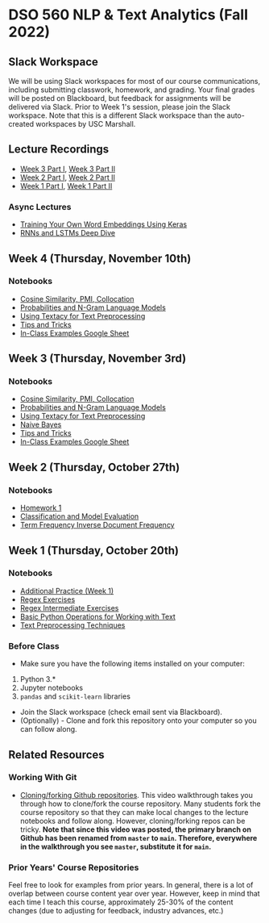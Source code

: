 # DSO 560 NLP & Text Analytics (Fall 2022)

## Slack Workspace
We will be using Slack workspaces for most of our course communications, including submitting classwork, homework, and grading. Your final grades will be posted on Blackboard, but feedback for assignments will be delivered via Slack. Prior to Week 1's session, please join the Slack workspace. 
Note that this is a different Slack workspace than the auto-created workspaces by USC Marshall.

## Lecture Recordings
* [Week 3 Part I](https://usc.zoom.us/rec/share/u0NN7xtZXHa8-paLNa-B_hZhcxsN8GZ-yd5kVWo_JQKbm_xebqneWzsm1ahHzdoB.zCR8e33-SEM1YoOq?startTime=1667525429000), [Week 3 Part II](https://usc.zoom.us/rec/share/u0NN7xtZXHa8-paLNa-B_hZhcxsN8GZ-yd5kVWo_JQKbm_xebqneWzsm1ahHzdoB.zCR8e33-SEM1YoOq?startTime=1667534474000)
* [Week 2 Part I](https://usc.zoom.us/rec/share/Mj2aTkwUulaE3YKFky3BV01Lnys_5oaWcBxmIXtRSeK4x0vHL8sR312f-H88YEw.BuDBF--SJjX9qhL6?startTime=1666920613000), [Week 2 Part II](https://usc.zoom.us/rec/share/Mj2aTkwUulaE3YKFky3BV01Lnys_5oaWcBxmIXtRSeK4x0vHL8sR312f-H88YEw.BuDBF--SJjX9qhL6?startTime=1666929430000)
* [Week 1 Part I](https://usc.zoom.us/rec/share/yTsORhwrZypUVzg5CICGRJKvDOy0sfDiAWaxCvVBjaywh1tHjFTzVBxHxVSFOgi3.sOwkNasb5G0Ci3YD?startTime=1666315958000), [Week 1 Part II](https://usc.zoom.us/rec/share/yTsORhwrZypUVzg5CICGRJKvDOy0sfDiAWaxCvVBjaywh1tHjFTzVBxHxVSFOgi3.sOwkNasb5G0Ci3YD?startTime=1666324360000)
### Async Lectures

* [Training Your Own Word Embeddings Using Keras](https://youtu.be/Wp-Wb456kSU)
* [RNNs and LSTMs Deep Dive](https://youtu.be/Bt9zoPMzZZQ)

## Week 4 (Thursday, November 10th)
### Notebooks
- [Cosine Similarity, PMI, Collocation](https://colab.research.google.com/drive/1lII4A-7k5ldeM-kxJKCXSjQm--VmOry-?usp=sharing)
- [Probabilities and N-Gram Language Models](https://colab.research.google.com/drive/1j_HwFNjYlkZJeNQosBZYocm7SQaV295k#scrollTo=aWHUN2m1KShX)
- [Using Textacy for Text Preprocessing](https://colab.research.google.com/drive/11CcA0IPWKrRRGUwhqADo2tSW5uk0CAwN?usp=sharing)
- [Tips and Tricks](https://colab.research.google.com/drive/1JEj3tF69_B0XSYNyt9Oei4DSxPqVcaad?usp=sharing)
- [In-Class Examples Google Sheet](https://docs.google.com/spreadsheets/d/1H0hRGyTIBzr-n6A0RSSuvUZ2EFgYoVTa1V12yIjIzCk/edit?usp=sharing)

## Week 3 (Thursday, November 3rd)
### Notebooks
- [Cosine Similarity, PMI, Collocation](https://colab.research.google.com/drive/1lII4A-7k5ldeM-kxJKCXSjQm--VmOry-?usp=sharing)
- [Probabilities and N-Gram Language Models](https://colab.research.google.com/drive/1j_HwFNjYlkZJeNQosBZYocm7SQaV295k#scrollTo=aWHUN2m1KShX)
- [Using Textacy for Text Preprocessing](https://colab.research.google.com/drive/11CcA0IPWKrRRGUwhqADo2tSW5uk0CAwN?usp=sharing)
- [Naive Bayes](https://colab.research.google.com/drive/1J2XfQEafCLQKO4AVVHeqCVg4nyC74E86?usp=sharing)
- [Tips and Tricks](https://colab.research.google.com/drive/1JEj3tF69_B0XSYNyt9Oei4DSxPqVcaad?usp=sharing)
- [In-Class Examples Google Sheet](https://docs.google.com/spreadsheets/d/1H0hRGyTIBzr-n6A0RSSuvUZ2EFgYoVTa1V12yIjIzCk/edit?usp=sharing)


## Week 2 (Thursday, October 27th)
### Notebooks
- [Homework 1](https://colab.research.google.com/drive/1ZM6EjZdn9z89rzAoue1EYFkN5VkEFNh7?usp=sharing)
- [Classification and Model Evaluation](https://colab.research.google.com/drive/10DnvTA4NvRc1zdYEqZ78Oqv23GqG8BaV?usp=sharing)
- [Term Frequency Inverse Document Frequency](https://colab.research.google.com/drive/1LleH5ZBh9E3kXWAc7a26dYrMGfVz3qXa?usp=sharing)

## Week 1 (Thursday, October 20th)
### Notebooks
- [Additional Practice (Week 1)](https://colab.research.google.com/drive/188c831NLwIJDxOq9gNrr8cetRGeLvyR_?usp=sharing)
- [Regex Exercises](https://colab.research.google.com/drive/1HlAVLTZ0S9qbOlp9NuSarBQpbCe9--hx?usp=sharing)
- [Regex Intermediate Exercises](https://colab.research.google.com/drive/1dFfpoD-7q9bsVUU43W4fhhMRtyTbElLg?usp=sharing)
- [Basic Python Operations for Working with Text](https://colab.research.google.com/drive/1zbS7dyHFexweHXduZxgGpVdRewKf4WJq?usp=sharing)
- [Text Preprocessing Techniques](https://colab.research.google.com/drive/1XGXVjLVd3GuGiC6IHJZ59RONa7jgGHsv?usp=sharing)

### Before Class
* Make sure you have the following items installed on your computer:
1. Python 3.*
2. Jupyter notebooks
3. `pandas` and `scikit-learn` libraries

* Join the Slack workspace (check email sent via Blackboard).
* (Optionally) - Clone and fork this repository onto your computer so you can follow along.

## Related Resources

### Working With Git
* [Cloning/forking Github repositories](https://www.youtube.com/watch?v=vRxUGhMYHGQ). This video walkthrough takes you through how to clone/fork the course repository. Many students fork the course repository so that they can make local changes to the lecture notebooks and follow along. However, cloning/forking repos can be tricky. **Note that since this video was posted, the primary branch on Github has been renamed from `master` to `main`. Therefore, everywhere in the walkthrough you see `master`, substitute it for `main`.**

### Prior Years' Course Repositories

Feel free to look for examples from prior years. In general, there is a lot of overlap between course content year over year. However, keep in mind that each time I teach this course, approximately 25-30% of the content changes (due to adjusting for feedback, industry advances, etc.)
